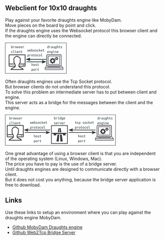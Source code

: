 Webclient for 10x10 draughts
----------------------------
Play against your favorite draughts engine like MobyDam. <br/>
Move pieces on the board by point and click. <br/>
If the draughts engine uses the Websocket protocol this browser client and the engine can directly be connected. <br/>

![connect](include/images/connect.png)

Often draughts engines use the Tcp Socket protocol. <br/>
But browser clients do not understand this protocol. <br/>
To solve this problem an intermediate server has to put between client and engine.  <br/>
This server acts as a bridge for the messages between the client and the engine. <br/>

![bridge](include/images/bridge.png)

One great advantage of using a browser client is that you are independent of the operating system (Linux, Windows, Mac). <br/>
The price you have to pay is the use of a bridge server. <br/>
Until draughts engines are designed to communicate directly with a browser client. <br/>
But it does not cost you anything, because the bridge server application is free to download. <br/>

Links
-----
Use these links to setup an environment where you can play against the draughts engine MobyDam.
- [Github MobyDam Draughts engine](https://github.com/rhalbersma/mobydam)
- [Github Web2Tcp Bridge Server](https://github.com/akalverboer/web2tcp_bridge)
